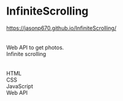 # InfiniteScrolling
https://jasonp670.github.io/InfiniteScrolling/<br>
<br>
<br>
Web API to get photos.<br>
Infinite scrolling<br>
<br>
<br>
HTML<br>
CSS<br>
JavaScript<br>
Web API<br>
